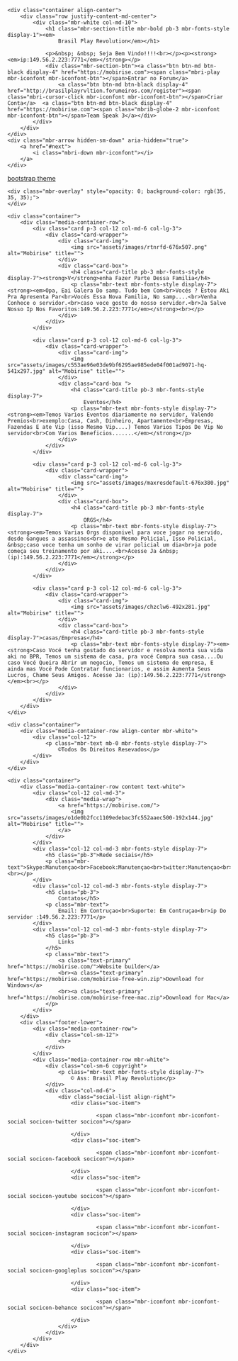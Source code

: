 
<!DOCTYPE html>
<html >
<head>
  <!-- Site made with Mobirise Website Builder v4.8.2, https://mobirise.com -->
  <meta charset="UTF-8">
  <meta http-equiv="X-UA-Compatible" content="IE=edge">
  <meta name="generator" content="Mobirise v4.8.2, mobirise.com">
  <meta name="viewport" content="width=device-width, initial-scale=1, minimum-scale=1">
  <link rel="shortcut icon" href="assets/images/15867545-b-b-128x112.png" type="image/x-icon">
  <meta name="description" content="">
  <title>Brasil Play Revolution</title>
  <link rel="stylesheet" href="assets/web/assets/mobirise-icons/mobirise-icons.css">
  <link rel="stylesheet" href="assets/web/assets/mobirise-icons-bold/mobirise-icons-bold.css">
  <link rel="stylesheet" href="assets/tether/tether.min.css">
  <link rel="stylesheet" href="assets/bootstrap/css/bootstrap.min.css">
  <link rel="stylesheet" href="assets/bootstrap/css/bootstrap-grid.min.css">
  <link rel="stylesheet" href="assets/bootstrap/css/bootstrap-reboot.min.css">
  <link rel="stylesheet" href="assets/socicon/css/styles.css">
  <link rel="stylesheet" href="assets/theme/css/style.css">
  <link rel="stylesheet" href="assets/mobirise/css/mbr-additional.css" type="text/css">
  
  
  
</head>
<body>
  <section class="cid-r3M2maijVy mbr-fullscreen mbr-parallax-background" id="header2-a">

    

    

    <div class="container align-center">
        <div class="row justify-content-md-center">
            <div class="mbr-white col-md-10">
                <h1 class="mbr-section-title mbr-bold pb-3 mbr-fonts-style display-1"><em>
                    Brasil Play Revolution</em></h1>
                
                <p>&nbsp; &nbsp; Seja Bem Vindo!!!!<br></p><p><strong><em>ip:149.56.2.223:7771</em></strong></p>
                <div class="mbr-section-btn"><a class="btn btn-md btn-black display-4" href="https://mobirise.com"><span class="mbri-play mbr-iconfont mbr-iconfont-btn"></span>Entrar no Forum</a>
                    <a class="btn btn-md btn-black display-4" href="http://brasilplayrvltion.forumeiros.com/register"><span class="mbri-cursor-click mbr-iconfont mbr-iconfont-btn"></span>Criar Conta</a>  <a class="btn btn-md btn-black display-4" href="https://mobirise.com"><span class="mbrib-globe-2 mbr-iconfont mbr-iconfont-btn"></span>Team Speak 3</a></div>
            </div>
        </div>
    </div>
    <div class="mbr-arrow hidden-sm-down" aria-hidden="true">
        <a href="#next">
            <i class="mbri-down mbr-iconfont"></i>
        </a>
    </div>
</section>

<section class="engine"><a href="https://mobiri.se/s">bootstrap theme</a></section><section class="features2 cid-r3M5WiD3q2 mbr-parallax-background" id="features2-b">

    

    <div class="mbr-overlay" style="opacity: 0; background-color: rgb(35, 35, 35);">
    </div>
    
    <div class="container">
        <div class="media-container-row">
            <div class="card p-3 col-12 col-md-6 col-lg-3">
                <div class="card-wrapper">
                    <div class="card-img">
                        <img src="assets/images/rtnrfd-676x507.png" alt="Mobirise" title="">
                    </div>
                    <div class="card-box">
                        <h4 class="card-title pb-3 mbr-fonts-style display-7"><strong>V</strong>enha Fazer Parte Dessa Familia</h4>
                        <p class="mbr-text mbr-fonts-style display-7"><strong><em>Opa, Eai Galera Do samp. Tudo bem Com<br>Vocés ? Estou Aki Pra Apresenta Par<br>Vocés Essa Nova Familia, No samp....<br>Venha Conhece o servidor.<br>caso voce goste do nosso servidor.<br>Ja Salve Nosso Ip Nos Favoritos:149.56.2.223:7771</em></strong><br></p>
                    </div>
                </div>
            </div>

            <div class="card p-3 col-12 col-md-6 col-lg-3">
                <div class="card-wrapper">
                    <div class="card-img">
                        <img src="assets/images/c553ae96e03de9bf6295ae985ede04f001ad9071-hq-541x297.jpg" alt="Mobirise" title="">
                    </div>
                    <div class="card-box ">
                        <h4 class="card-title pb-3 mbr-fonts-style display-7">
                            Eventos</h4>
                        <p class="mbr-text mbr-fonts-style display-7"><strong><em>Temos Varios Eventos diariamente no servidor, Valendo Premios<br>exemplo:Casa, Cash, Dinheiro, Apartamente<br>Empresas, Fazendas E ate Vip (isso Mesmo Vip....) Temos Varios Tipos De Vip No servidor<br>Com Varios Beneficios.......</em></strong></p>
                    </div>
                </div>
            </div>

            <div class="card p-3 col-12 col-md-6 col-lg-3">
                <div class="card-wrapper">
                    <div class="card-img">
                        <img src="assets/images/maxresdefault-676x380.jpg" alt="Mobirise" title="">
                    </div>
                    <div class="card-box">
                        <h4 class="card-title pb-3 mbr-fonts-style display-7">
                            ORGS</h4>
                        <p class="mbr-text mbr-fonts-style display-7"><strong><em>Temos Varias Orgs disponivel para voce jogar no servido, desde Gangues a assassinos<br>e ate Mesmo Policial, Isso Policial, &nbsp;caso voce tenha um sonho de virar policial um dia<br>ja pode começa seu treinamento por aki....<br>Acesse Ja &nbsp;(ip):149.56.2.223:7771</em></strong></p>
                    </div>
                </div>
            </div>

            <div class="card p-3 col-12 col-md-6 col-lg-3">
                <div class="card-wrapper">
                    <div class="card-img">
                        <img src="assets/images/chzclw6-492x281.jpg" alt="Mobirise" title="">
                    </div>
                    <div class="card-box">
                        <h4 class="card-title pb-3 mbr-fonts-style display-7">casas/Empresas</h4>
                        <p class="mbr-text mbr-fonts-style display-7"><em><strong>Caso Vocé tenha gostado do servidor e resolva monta sua vida aki no BPR, Temos um sistema de casa, pra vocé Compra sua casa....Ou caso Vocé Queira Abrir um negocio, Temos um sistema de empresa, E ainda mas Vocé Pode Contratar funcionarios, e assim Aumenta Seus Lucros, Chame Seus Amigos. Acesse Ja: (ip):149.56.2.223:7771</strong></em><br></p>
                    </div>
                </div>
            </div>
        </div>
    </div>
</section>

<section once="" class="cid-r3MmVZ4YZr" id="footer6-e">

    

    

    <div class="container">
        <div class="media-container-row align-center mbr-white">
            <div class="col-12">
                <p class="mbr-text mb-0 mbr-fonts-style display-7">
                    ©Todos Os Direitos Resevados</p>
            </div>
        </div>
    </div>
</section>

<section class="cid-r3MmXjugWa" id="footer1-f">

    

    

    <div class="container">
        <div class="media-container-row content text-white">
            <div class="col-12 col-md-3">
                <div class="media-wrap">
                    <a href="https://mobirise.com/">
                        <img src="assets/images/o1de0b2fcc1109edebac3fc552aaec500-192x144.jpg" alt="Mobirise" title="">
                    </a>
                </div>
            </div>
            <div class="col-12 col-md-3 mbr-fonts-style display-7">
                <h5 class="pb-3">Rede sociais</h5>
                <p class="mbr-text">Skype:Manutençao<br>Facebook:Manutençao<br>twitter:Manutençao<br>instagram:Manutençao<br>whatsapp:Manutençao<br><br></p>
            </div>
            <div class="col-12 col-md-3 mbr-fonts-style display-7">
                <h5 class="pb-3">
                    Contatos</h5>
                <p class="mbr-text">
                    Email: Em Contruçao<br>Suporte: Em Contruçao<br>ip Do servidor :149.56.2.223:7771</p>
            </div>
            <div class="col-12 col-md-3 mbr-fonts-style display-7">
                <h5 class="pb-3">
                    Links
                </h5>
                <p class="mbr-text">
                    <a class="text-primary" href="https://mobirise.com/">Website builder</a>
                    <br><a class="text-primary" href="https://mobirise.com/mobirise-free-win.zip">Download for Windows</a>
                    <br><a class="text-primary" href="https://mobirise.com/mobirise-free-mac.zip">Download for Mac</a>
                </p>
            </div>
        </div>
        <div class="footer-lower">
            <div class="media-container-row">
                <div class="col-sm-12">
                    <hr>
                </div>
            </div>
            <div class="media-container-row mbr-white">
                <div class="col-sm-6 copyright">
                    <p class="mbr-text mbr-fonts-style display-7">
                        © Ass: Brasil Play Revolution</p>
                </div>
                <div class="col-md-6">
                    <div class="social-list align-right">
                        <div class="soc-item">
                            
                                <span class="mbr-iconfont mbr-iconfont-social socicon-twitter socicon"></span>
                            
                        </div>
                        <div class="soc-item">
                            
                                <span class="mbr-iconfont mbr-iconfont-social socicon-facebook socicon"></span>
                            
                        </div>
                        <div class="soc-item">
                            
                                <span class="mbr-iconfont mbr-iconfont-social socicon-youtube socicon"></span>
                            
                        </div>
                        <div class="soc-item">
                            
                                <span class="mbr-iconfont mbr-iconfont-social socicon-instagram socicon"></span>
                            
                        </div>
                        <div class="soc-item">
                            
                                <span class="mbr-iconfont mbr-iconfont-social socicon-googleplus socicon"></span>
                            
                        </div>
                        <div class="soc-item">
                            
                                <span class="mbr-iconfont mbr-iconfont-social socicon-behance socicon"></span>
                            
                        </div>
                    </div>
                </div>
            </div>
        </div>
    </div>
</section>


  <script src="assets/web/assets/jquery/jquery.min.js"></script>
  <script src="assets/popper/popper.min.js"></script>
  <script src="assets/tether/tether.min.js"></script>
  <script src="assets/bootstrap/js/bootstrap.min.js"></script>
  <script src="assets/smoothscroll/smooth-scroll.js"></script>
  <script src="assets/parallax/jarallax.min.js"></script>
  <script src="assets/theme/js/script.js"></script>
  
  
</body>
</html>
